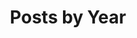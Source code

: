 ---
title: "Posts by Year"
permalink: /year-archive/
layout: posts
author_profile: true
header:
  overlay_image: "/images/texture-feature-06.jpg"
  caption: "[Palm leaves, Ecuador. Diego J. Lizcano](http://500px.com/dlizcano)"
comments: false
show_date: false
classes: wide
share: false
entries_layout: grid # list (default), grid
---